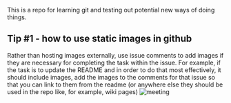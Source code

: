 This is a repo for learning git and testing out potential new ways of doing things. 

## Tip #1 - how to use static images in github

Rather than hosting images externally, use issue comments to add images if they are necessary for completing the task within the issue. For example, if the task is to update the README and in order to do that most effectively, it should include images, add the images to the comments for that issue so that you can link to them from the readme (or anywhere else they should be used in the repo like, for example, wiki pages)
![meeting](https://cloud.githubusercontent.com/assets/1933347/21013956/f6c6aa50-bd29-11e6-8686-fa990795cfb9.jpg)

